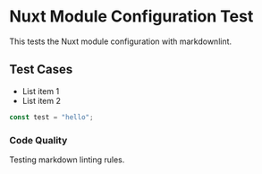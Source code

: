 # Nuxt Module Configuration Test

This tests the Nuxt module configuration with markdownlint.

## Test Cases

- List item 1
- List item 2

```typescript
const test = "hello";
```

### Code Quality

Testing markdown linting rules.
